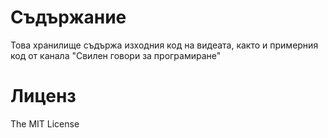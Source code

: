# Съдържание

Това хранилище съдържа изходния код на видеата, както и примерния код от канала "Свилен говори за програмиране"

# Лиценз

The MIT License
